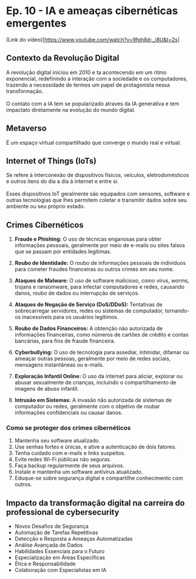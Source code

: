 # Ep. 10 - IA e ameaças cibernéticas emergentes
(Link do vídeo)[https://www.youtube.com/watch?v=9fgh8d-_i8U&t=2s]


## Contexto da Revolução Digital
A revolução digital iniciou em 2010 e ta acontecendo em um ritmo exponencial, redefinindo a interação com a sociedade e os computadores, trazendo a necessidade de termos um papel de protagonista nessa transformação.</br>
</br>
O contato com a IA tem se popularizado atraves da IA generativa e tem impactato diretamente na evolução do mundo digital.</br>

## Metaverso
É um espaço virtual compartilhado que converge o mundo real e virtual.

## Internet of Things (IoTs)
Se refere à interconexão de dispositivos físicos, veículos, eletrodomésticos e outros itens do dia a dia à internet e entre si. </br>
</br>
Esses dispositivos IoT geralmente são equipados com sensores, software e outras tecnologias que lhes permitem coletar e transmitir dados sobre seu ambiente ou seu próprio estado. </br>

## Crimes Cibernéticos 

1. **Fraude e Phishing:** O uso de técnicas enganosas para obter informações pessoais, geralmente por meio de e-mails ou sites falsos que se passam por entidades legítimas.

2. **Roubo de Identidade:** O roubo de informações pessoais de indivíduos para cometer fraudes financeiras ou outros crimes em seu nome.

3. **Ataques de Malware:** O uso de software malicioso, como vírus, worms, trojans e ransomware, para infectar computadores e redes, causando danos, roubo de dados ou interrupção de serviços.

4. **Ataques de Negação de Serviço (DoS/DDoS):** Tentativas de sobrecarregar servidores, redes ou sistemas de computador, tornando-os inacessíveis para os usuários legítimos.

5. **Roubo de Dados Financeiros:** A obtenção não autorizada de informações financeiras, como números de cartões de crédito e contas bancárias, para fins de fraude financeira.

6. **Cyberbullying:** O uso de tecnologia para assediar, intimidar, difamar ou ameaçar outras pessoas, geralmente por meio de redes sociais, mensagens instantâneas ou e-mails.

7. **Exploração Infantil Online:** O uso da internet para aliciar, explorar ou abusar sexualmente de crianças, incluindo o compartilhamento de imagens de abuso infantil.

8. **Intrusão em Sistemas:** A invasão não autorizada de sistemas de computador ou redes, geralmente com o objetivo de roubar informações confidenciais ou causar danos.

### Como se proteger dos crimes cibernéticos 

1. Mantenha seu software atualizado.
2. Use senhas fortes e únicas, e ative a autenticação de dois fatores.
3. Tenha cuidado com e-mails e links suspeitos.
4. Evite redes Wi-Fi públicas não seguras.
5. Faça backup regularmente de seus arquivos.
6. Instale e mantenha um software antivírus atualizado.
7. Eduque-se sobre segurança digital e compartilhe conhecimento com outros.

## Impacto da transformação digital na carreira do professional de cybersecurity 

- Novos Desafios de Segurança
- Automação de Tarefas Repetitivas
- Detecção e Resposta a Ameaças Automatizadas
- Análise Avançada de Dados
- Habilidades Essenciais para o Futuro
- Especialização em Áreas Específicas
- Ética e Responsabilidade
- Colaboração com Especialistas em IA